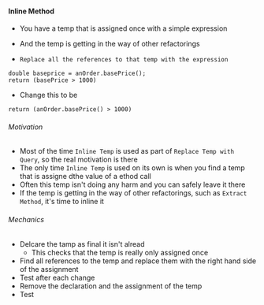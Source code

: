 #### Inline Method

- You have a temp that is assigned once with a simple expression
- And the temp is getting in the way of other refactorings

- `Replace all the references to that temp with the expression`

```
double baseprice = anOrder.basePrice();
return (basePrice > 1000)
```

- Change this to be

```
return (anOrder.basePrice() > 1000)
```

###### Motivation

- Most of the time `Inline Temp` is used as part of `Replace Temp with Query`, so the real motivation is there
- The only time `Inline Temp` is used on its own is when you find a temp that is assigne dthe value of a ethod call
- Often this temp isn't doing any harm and you can safely leave it there
- If the temp is getting in the way of other refactorings, such as `Extract Method`, it's time to inline it

###### Mechanics

- Delcare the tamp as final it isn't alread
    * This checks that the temp is really only assigned once
- Find all references to the temp and replace them with the right hand side of the assignment
- Test after each change
- Remove the declaration and the assignment of the temp
- Test